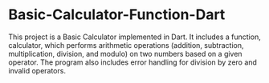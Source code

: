# Basic-Calculator-Function-Dart
This project is a Basic Calculator implemented in Dart. It includes a function, calculator, which performs arithmetic operations (addition, subtraction, multiplication, division, and modulo) on two numbers based on a given operator. The program also includes error handling for division by zero and invalid operators.
